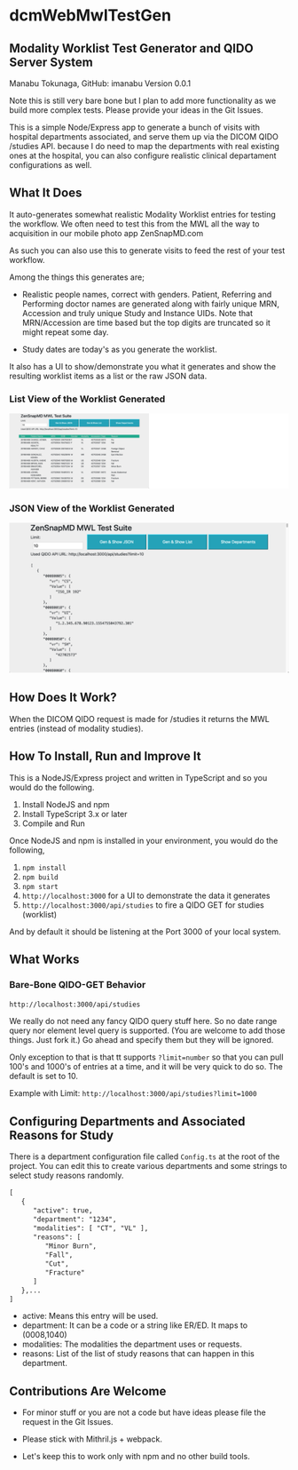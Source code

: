 # dcmWebMwlTestGen

## Modality Worklist Test Generator and QIDO Server System

Manabu Tokunaga, GitHub: imanabu
Version 0.0.1

Note this is still very bare bone but I plan to add more functionality as we build more 
complex tests. Please provide your ideas in the Git Issues.

This is a simple Node/Express app to generate a bunch of visits with hospital departments 
associated, and serve them up via the DICOM QIDO /studies API. because I do need to map the 
departments with real existing ones at the hospital, you can also configure realistic 
clinical departament configurations as well. 

## What It Does

It auto-generates somewhat realistic Modality Worklist entries for testing the workflow. We often need
to test this from the MWL all the way to acquisition in our mobile photo app ZenSnapMD.com

As such you can also use this to generate visits to feed the rest of your test workflow.

Among the things this generates are;

* Realistic people names, correct with genders. Patient, Referring and Performing doctor names are
  generated along with fairly unique MRN, Accession and truly unique Study and Instance UIDs.
  Note that MRN/Accession are time based but the top digits are truncated so it might repeat some day.
  
* Study dates are today's as you generate the worklist.

It also has a UI to show/demonstrate you what it generates and show the resulting worklist
items as a list or the raw JSON data.

### List View of the Worklist Generated

![Screen 1](scerenshots/2019-04-08_13-23-57.png)

### JSON View of the Worklist Generated

![Screen 2](scerenshots/2019-04-08_13-24-14.png)

## How Does It Work?

When the DICOM QIDO request is made for /studies it returns the MWL entries 
(instead of modality studies).

## How To Install, Run and Improve It

This is a NodeJS/Express project and written in TypeScript and so you would do the following.

1. Install NodeJS and npm
2. Install TypeScript 3.x or later
3. Compile and Run

Once NodeJS and npm is installed in your environment, you would do the following,

1. `npm install`
2. `npm build`
3. `npm start`
4. `http://localhost:3000` for a UI to demonstrate the data it generates
5. `http://localhost:3000/api/studies` to fire a QIDO GET for studies (worklist)

And by default it should be listening at the Port 3000 of your local system.

## What Works

### Bare-Bone QIDO-GET Behavior

`http://localhost:3000/api/studies`

We really do not need any fancy QIDO query stuff here. So no date range query nor 
element level query is supported. (You are welcome to add those things. Just fork it.)
Go ahead and specify them but they will be ignored.

Only exception to that is that tt supports `?limit=number` so that you can 
pull 100's and 1000's of entries at a time, and it will be very quick to do so. 
The default is set to 10.

Example with Limit: `http://localhost:3000/api/studies?limit=1000`

## Configuring Departments and Associated Reasons for Study

There is a department configuration file called `Config.ts` at the root of the project.
You can edit this to create various departments and some strings to select study reasons
randomly.

    [
       {
          "active": true,
          "department": "1234",
          "modalities": [ "CT", "VL" ],
          "reasons": [
             "Minor Burn",
             "Fall",
             "Cut",
             "Fracture"
          ]
       },...
    ]
       
* active: Means this entry will be used. 
* department: It can be a code or a string like ER/ED. It maps to (0008,1040)
* modalities: The modalities the department uses or requests.
* reasons: List of the list of study reasons that can happen in this department.

## Contributions Are Welcome

* For minor stuff or you are not a code but have ideas please file the request in the Git Issues.

* Please stick with Mithril.js + webpack.

* Let's keep this to work only with npm and no other build tools. 
